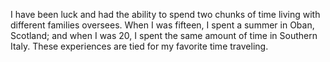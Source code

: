 I have been luck and had the ability to spend two chunks of time living with different families oversees. When I was fifteen, I spent a summer in Oban, Scotland; and when I was 20, I spent the same amount of time in Southern Italy. These experiences are tied for my favorite time traveling.
